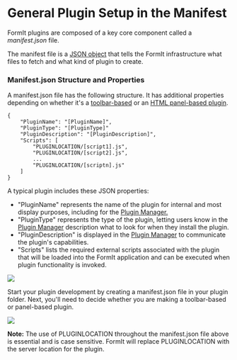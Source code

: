 # General Plugin Setup in the Manifest

FormIt plugins are composed of a key core component called a _manifest.json_ file.&#x20;

The manifest file is a [JSON object](http://www.json.org) that tells the FormIt infrastructure what files to fetch and what kind of plugin to create.

### Manifest.json Structure and Properties

A manifest.json file has the following structure. It has additional properties depending on whether it's a [toolbar-based](../additional-development-options/creating-a-toolbar-based-plugin.md) or an [HTML panel-based plugin](../additional-development-options/creating-an-html-panel-plugin.md).

```
{
    "PluginName": "[PluginName]",
    "PluginType": "[PluginType]"
    "PluginDescription": "[PluginDescription]",
    "Scripts": [
        "PLUGINLOCATION/[script1].js",
        "PLUGINLOCATION/[script2].js",
        ...
        "PLUGINLOCATION/[scriptn].js"
    ]
}               
```

A typical plugin includes these JSON properties:

* "PluginName" represents the name of the plugin for internal and most display purposes, including for the [Plugin Manager.](../../how-to-use-plug-ins.md#plugin-manager)
* "PluginType" represents the type of the plugin, letting users know in the [Plugin Manager](../../how-to-use-plug-ins.md#plugin-manager) description what to look for when they install the plugin.
* "PluginDescription" is displayed in the [Plugin Manager](../../how-to-use-plug-ins.md#plugin-manager) to communicate the plugin's capabilities.
* "Scripts" lists the required external scripts associated with the plugin that will be loaded into the FormIt application and can be executed when plugin functionality is invoked.

![](<../../../.gitbook/assets/image (4).png>)

Start your plugin development by creating a manifest.json file in your plugin folder. Next, you'll need to decide whether you are making a toolbar-based or panel-based plugin.

![](<../../../.gitbook/assets/image (13) (1).png>)

**Note:** The use of PLUGINLOCATION throughout the manifest.json file above is essential and is case sensitive. FormIt will replace PLUGINLOCATION with the server location for the plugin.
